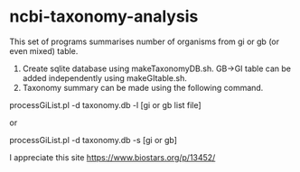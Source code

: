 # ncbi-taxonomy-analysis
This set of programs summarises number of organisms from gi or gb (or even mixed) table.

1) Create sqlite database using makeTaxonomyDB.sh. GB->GI table can be added independently using makeGItable.sh.
2) Taxonomy summary can be made using the following command.

processGiList.pl -d taxonomy.db -l [gi or gb list file]

or

processGiList.pl -d taxonomy.db -s [gi or gb]


I appreciate this site
https://www.biostars.org/p/13452/

